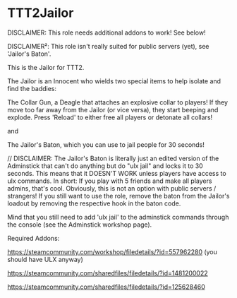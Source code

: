 # TTT2Jailor

DISCLAIMER: This role needs additional addons to work! See below!

DISCLAIMER²: This role isn't really suited for public servers (yet), see 'Jailor's Baton'.

This is the Jailor for TTT2.

The Jailor is an Innocent who wields two special items to help isolate and find the baddies:

The Collar Gun, a Deagle that attaches an explosive collar to players! If they move too far away from the Jailor (or vice versa), they start beeping and explode. Press 'Reload' to either free all players or detonate all collars!

and

 The Jailor's Baton, which you can use to jail people for 30 seconds!
    
// DISCLAIMER: The Jailor's Baton is literally just an edited version of the Adminstick that can't do anything but do "ulx jail" and locks it to 30 seconds. This means that it DOESN'T WORK unless players have access to ulx commands. In short: If you play with 5 friends and make all players admins, that's cool. Obviously, this is not an option with public servers / strangers! If you still want to use the role, remove the baton from the Jailor's loadout by removing the respective hook in the baton code.

Mind that you still need to add 'ulx jail' to the adminstick commands through the console (see the Adminstick workshop page).

Required Addons: 

https://steamcommunity.com/workshop/filedetails/?id=557962280 (you should have ULX anyway)

https://steamcommunity.com/sharedfiles/filedetails/?id=1481200022

https://steamcommunity.com/sharedfiles/filedetails/?id=125628460

